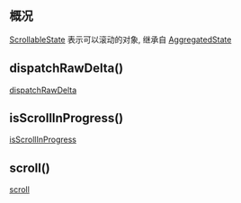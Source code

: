 ## 概况

[ScrollableState](/API/UI/Compose/State/ScrollableState/README.md) 表示可以滚动的对象,
继承自 [AggregatedState](/API/UI/Compose/State/AggregatedState/README.md)

## dispatchRawDelta()

[dispatchRawDelta](dispatchRawDelta.md ":include")

## isScrollInProgress()

[isScrollInProgress](isScrollInProgress.md ":include")

## scroll()

[scroll](scroll.md ":include")
